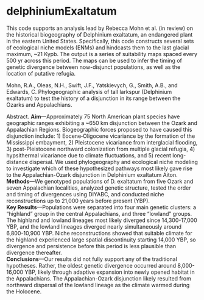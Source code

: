 # delphiniumExaltatum

This code supports an analysis lead by Rebecca Mohn et al. (in review) on the historical biogeography of Delphinium exaltatum, an endangered plant in the eastern United States. Specifically, this code constructs several sets of ecological niche models (ENMs) and hindcasts them to the last glacial maximum, ~21 Kypb. The output is a series of suitability maps spaced every 500 yr across this period. The maps can be used to infer the timing of genetic divergence between now-disjunct populations, as well as the location of putative refugia.

Mohn, R.A., Oleas, N.H., Swift, J.F., Yatskievych, G., Smith, A.B., and Edwards, C. Phylogeographic analysis of tall larkspur (Delphinium exaltatum) to test the history of a disjunction in its range between the Ozarks and Appalachians.

Abstract. **Aim**—Approximately 75 North American plant species have geographic ranges exhibiting a ~650 km disjunction between the Ozark and Appalachian Regions. Biogeographic forces proposed to have caused this disjunction include: 1) Eocene‐Oligocene vicariance by the formation of the Mississippi embayment, 2) Pleistocene vicariance from interglacial flooding, 3) post-Pleistocene northward colonization from multiple glacial refugia, 4) hypsithermal vicariance due to climate fluctuations, and 5) recent long-distance dispersal. We used phylogeography and ecological niche modeling to investigate which of these hypothesized pathways most likely gave rise to the Appalachian-Ozark disjunction in Delphinium exaltatum Aiton.  
**Methods**—We genotyped populations of D. exaltatum from five Ozark and seven Appalachian localities, analyzed genetic structure, tested the order and timing of divergences using DIYABC, and conducted niche reconstructions up to 21,000 years before present (YBP).  
**Key Results**—Populations were separated into four main genetic clusters: a “highland” group in the central Appalachians, and three “lowland” groups. The highland and lowland lineages most likely diverged since 14,300-17,000 YBP, and the lowland lineages diverged nearly simultaneously around 6,800-10,900 YBP. Niche reconstructions showed that suitable climate for the highland experienced large spatial discontinuity starting 14,000 YBP, so divergence and persistence before this period is less plausible than divergence thereafter.  
**Conclusions**—Our results did not fully support any of the traditional hypotheses. Rather, the oldest genetic divergence occurred around 8,000-16,000 YBP, likely through adaptive expansion into newly opened habitat in the Appalachians. The Appalachian-Ozark disjunction likely resulted from northward dispersal of the lowland lineage as the climate warmed during the Holocene.  
